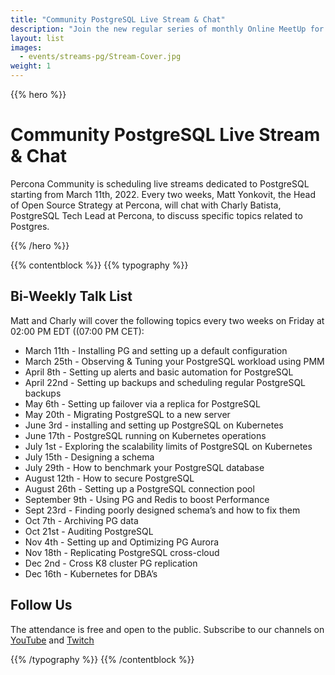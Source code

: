 ```yaml
---
title: "Community PostgreSQL Live Stream & Chat"
description: "Join the new regular series of monthly Online MeetUp for each community every Wednesday on Discord starting from Sept, 8th 2021."
layout: list
images:
  - events/streams-pg/Stream-Cover.jpg
weight: 1
---
```


{{% hero %}}

# Community PostgreSQL Live Stream & Chat

Percona Community is scheduling live streams dedicated to PostgreSQL starting from March 11th, 2022. Every two weeks, Matt Yonkovit, the Head of Open Source Strategy at Percona, will chat with Charly Batista, PostgreSQL Tech Lead at Percona, to discuss specific topics related to Postgres.

{{% /hero %}}

{{% contentblock %}}
{{% typography %}}

## Bi-Weekly Talk List

Matt and Charly will cover the following topics every two weeks on Friday at 02:00 PM EDT ((07:00 PM CET): 

* March 11th -  Installing PG and setting up a default configuration
* March 25th -  Observing & Tuning your PostgreSQL workload using PMM
* April 8th - Setting up alerts and basic automation for PostgreSQL
* April 22nd -  Setting up backups and scheduling regular PostgreSQL backups
* May 6th -  Setting up failover via a replica for PostgreSQL
* May 20th -  Migrating PostgreSQL to a new server
* June 3rd -  installing and setting up PostgreSQL on Kubernetes
* June 17th -  PostgreSQL running on Kubernetes operations
* July 1st -  Exploring the scalability limits of PostgreSQL on Kubernetes
* July 15th -  Designing a schema
* July 29th -  How to benchmark your PostgreSQL database 
* August 12th -  How to secure PostgreSQL
* August 26th -  Setting up a PostgreSQL connection pool
* September 9th -  Using PG and Redis to boost Performance 
* Sept 23rd -  Finding poorly designed schema’s and how to fix them
* Oct 7th -  Archiving PG data
* Oct 21st -  Auditing PostgreSQL 
* Nov 4th -  Setting up and Optimizing PG Aurora 
* Nov 18th -  Replicating PostgreSQL cross-cloud
* Dec 2nd -  Cross K8 cluster PG replication 
* Dec 16th  -  Kubernetes for DBA’s

## Follow Us

The attendance is free and open to the public.
Subscribe to our channels on [YouTube](https://www.youtube.com/watch?v=hTSHb0NU_1E) and [Twitch](https://www.twitch.tv/perconacommunity)

{{% /typography %}}
{{% /contentblock %}}